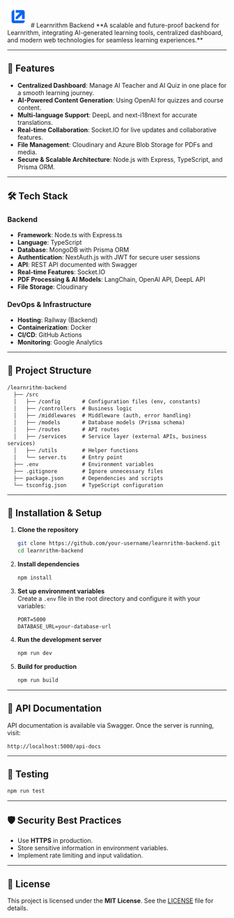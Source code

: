 <img src="/public/Learnrithm.png" alt="Learnrithm Logo" width="50" height="50">
# Learnrithm Backend  
**A scalable and future-proof backend for Learnrithm, integrating AI-generated learning tools, centralized dashboard, and modern web technologies for seamless learning experiences.**

---

## 🚀 Features  
- **Centralized Dashboard**: Manage AI Teacher and AI Quiz in one place for a smooth learning journey.  
- **AI-Powered Content Generation**: Using OpenAI for quizzes and course content.  
- **Multi-language Support**: DeepL and next-i18next for accurate translations.  
- **Real-time Collaboration**: Socket.IO for live updates and collaborative features.  
- **File Management**: Cloudinary and Azure Blob Storage for PDFs and media.  
- **Secure & Scalable Architecture**: Node.js with Express, TypeScript, and Prisma ORM.  

---

## 🛠️ Tech Stack  

### **Backend**  
- **Framework**: Node.ts with Express.ts
- **Language**: TypeScript  
- **Database**: MongoDB with Prisma ORM  
- **Authentication**: NextAuth.js with JWT for secure user sessions  
- **API**: REST API documented with Swagger  
- **Real-time Features**: Socket.IO  
- **PDF Processing & AI Models**: LangChain, OpenAI API, DeepL API  
- **File Storage**: Cloudinary

### **DevOps & Infrastructure**  
- **Hosting**: Railway (Backend)  
- **Containerization**: Docker  
- **CI/CD**: GitHub Actions  
- **Monitoring**: Google Analytics  

---

## 📂 Project Structure  

```
/learnrithm-backend
  ├── /src
  │   ├── /config       # Configuration files (env, constants)
  │   ├── /controllers  # Business logic
  │   ├── /middlewares  # Middleware (auth, error handling)
  │   ├── /models       # Database models (Prisma schema)
  │   ├── /routes       # API routes
  │   ├── /services     # Service layer (external APIs, business services)
  │   ├── /utils        # Helper functions
  │   └── server.ts     # Entry point
  ├── .env              # Environment variables
  ├── .gitignore        # Ignore unnecessary files
  ├── package.json      # Dependencies and scripts
  └── tsconfig.json     # TypeScript configuration
```

---

## 🔧 Installation & Setup  

1. **Clone the repository**  
   ```bash
   git clone https://github.com/your-username/learnrithm-backend.git
   cd learnrithm-backend
   ```

2. **Install dependencies**  
   ```bash
   npm install
   ```

3. **Set up environment variables**  
   Create a `.env` file in the root directory and configure it with your variables:  
   ```
   PORT=5000
   DATABASE_URL=your-database-url
   ```

4. **Run the development server**  
   ```bash
   npm run dev
   ```

5. **Build for production**  
   ```bash
   npm run build
   ```

---

## 📖 API Documentation  
API documentation is available via Swagger. Once the server is running, visit:  
```
http://localhost:5000/api-docs
```

---

## 🧪 Testing  
```bash
npm run test
```

---

## 🛡️ Security Best Practices  
- Use **HTTPS** in production.  
- Store sensitive information in environment variables.  
- Implement rate limiting and input validation.  

---

## 📄 License  
This project is licensed under the **MIT License**. See the [LICENSE](LICENSE) file for details.  
